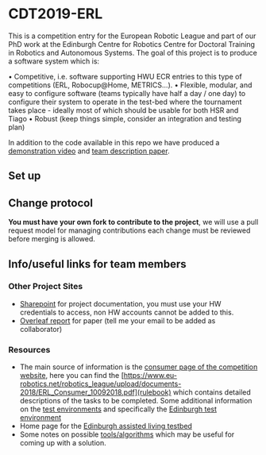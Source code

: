 # CDT2019-ERL

This is a competition entry for the European Robotic League and part of our PhD work at the Edinburgh Centre for Robotics Centre for Doctoral Training in Robotics and Autonomous Systems. The goal of this project is to produce a software system which is:

•	Competitive, i.e. software supporting HWU ECR entries to this type of competitions (ERL, Robocup@Home, METRICS...).
•	Flexible, modular, and easy to configure software (teams typically have half a day / one day) to configure their system to operate in the test-bed where the tournament takes place - ideally most of which should be usable for both HSR and Tiago
•	Robust (keep things simple, consider an integration and testing plan)

In addition to the code available in this repo we have produced a [demonstration video]() and [team description paper]().

## Set up

## Change protocol

**You must have your own fork to contribute to the project**, we will use a pull request model for managing contributions each change must be reviewed before merging is allowed.

## Info/useful links for team members

### Other Project Sites
- [Sharepoint](https://heriotwatt.sharepoint.com/sites/CDT2019-ERL) for project documentation, you must use your HW credentials to access, non HW accounts cannot be added to this.
- [Overleaf report](https://www.overleaf.com/read/tbvrxpjrnrkt) for paper (tell me your email to be added as collaborator)

### Resources 
- The main source of information is the [consumer page of the competition website](https://www.eu-robotics.net/robotics_league/erl-consumer/about/index.html), here you can find the [https://www.eu-robotics.net/robotics_league/upload/documents-2018/ERL_Consumer_10092018.pdf](rulebook) which contains detailed descriptions of the tasks to be completed. Some additional information on the [test environments](https://www.eu-robotics.net/robotics_league/erl-consumer/certified-test-beds/index.html) and specifically the [Edinburgh test environment](https://www.eu-robotics.net/robotics_league/upload/documents-2017/ERL-SR_TestBedCertificationForm_HWU_web.pdf)
- Home page for the [Edinburgh assisted living testbed](https://ralt.hw.ac.uk/)
- Some notes on possible [tools/algorithms](https://heriotwatt.sharepoint.com/sites/CDT2019-ERL/_layouts/15/doc.aspx?sourcedoc={c50ef375-786c-45bd-8ff7-3e8696c3442a}&action=edit) which may be useful for coming up with a solution.


